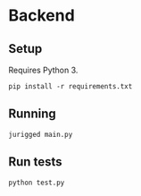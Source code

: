 # Backend

## Setup

Requires Python 3.

```shell
pip install -r requirements.txt
```

## Running

```shell
jurigged main.py
```

## Run tests

```shell
python test.py
```
